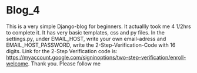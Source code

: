 # Blog_4
 This is a very simple Django-blog for beginners. It actuallly took me 4 1/2hrs to complete it. It has very basic templates, css and py files.
 In the settings.py, under EMAIL_HOST,  write your own email-adress and EMAIL_HOST_PASSWORD, write the 2-Step-Verification-Code with 16 digits.
 Link for the 2-Step Verification code is: https://myaccount.google.com/signinoptions/two-step-verification/enroll-welcome. Thank you. Please follow me
